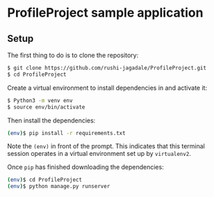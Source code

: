 # ProfileProject sample application

## Setup

The first thing to do is to clone the repository:

```sh
$ git clone https://github.com/rushi-jagadale/ProfileProject.git
$ cd ProfileProject
```

Create a virtual environment to install dependencies in and activate it:

```sh
$ Python3 -m venv env
$ source env/bin/activate
```

Then install the dependencies:

```sh
(env)$ pip install -r requirements.txt
```
Note the `(env)` in front of the prompt. This indicates that this terminal
session operates in a virtual environment set up by `virtualenv2`.

Once `pip` has finished downloading the dependencies:
```sh
(env)$ cd ProfileProject
(env)$ python manage.py runserver
```
